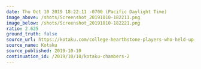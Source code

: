 ```yaml
---
date: Thu Oct 10 2019 18:22:11 -0700 (Pacific Daylight Time)
image_above: /shots/Screenshot_20191010-182211.png
image_below: /shots/Screenshot_20191010-182221.png
ratio: 2.625
ground_truth: false
source_url: https://kotaku.com/college-hearthstone-players-who-held-up-free-hong-kong-1838953931
source_name: Kotaku
source_published: 2019-10-10
continuation_id: /2019/10/10/kotaku-chambers-2
---
```

